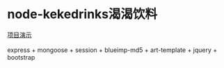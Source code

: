# node-kekedrinks渴渴饮料
[项目演示](https://m-m-monica.github.io/2020/06/25/node-kekedrinks/)<br><br>
express + mongoose + session + blueimp-md5 + art-template + jquery + bootstrap
